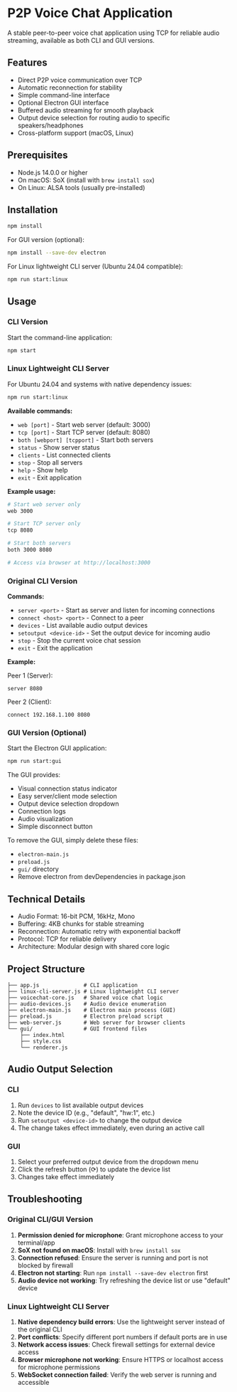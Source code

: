 # P2P Voice Chat Application

A stable peer-to-peer voice chat application using TCP for reliable audio streaming, available as both CLI and GUI versions.

## Features

- Direct P2P voice communication over TCP
- Automatic reconnection for stability
- Simple command-line interface
- Optional Electron GUI interface
- Buffered audio streaming for smooth playback
- Output device selection for routing audio to specific speakers/headphones
- Cross-platform support (macOS, Linux)

## Prerequisites

- Node.js 14.0.0 or higher
- On macOS: SoX (install with `brew install sox`)
- On Linux: ALSA tools (usually pre-installed)

## Installation

```bash
npm install
```

For GUI version (optional):
```bash
npm install --save-dev electron
```

For Linux lightweight CLI server (Ubuntu 24.04 compatible):
```bash
npm run start:linux
```

## Usage

### CLI Version

Start the command-line application:

```bash
npm start
```

### Linux Lightweight CLI Server

For Ubuntu 24.04 and systems with native dependency issues:

```bash
npm run start:linux
```

**Available commands:**
- `web [port]` - Start web server (default: 3000)
- `tcp [port]` - Start TCP server (default: 8080)
- `both [webport] [tcpport]` - Start both servers
- `status` - Show server status
- `clients` - List connected clients
- `stop` - Stop all servers
- `help` - Show help
- `exit` - Exit application

**Example usage:**
```bash
# Start web server only
web 3000

# Start TCP server only
tcp 8080

# Start both servers
both 3000 8080

# Access via browser at http://localhost:3000
```

### Original CLI Version

**Commands:**
- `server <port>` - Start as server and listen for incoming connections
- `connect <host> <port>` - Connect to a peer
- `devices` - List available audio output devices
- `setoutput <device-id>` - Set the output device for incoming audio
- `stop` - Stop the current voice chat session
- `exit` - Exit the application

**Example:**

Peer 1 (Server):
```
server 8080
```

Peer 2 (Client):
```
connect 192.168.1.100 8080
```

### GUI Version (Optional)

Start the Electron GUI application:

```bash
npm run start:gui
```

The GUI provides:
- Visual connection status indicator
- Easy server/client mode selection
- Output device selection dropdown
- Connection logs
- Audio visualization
- Simple disconnect button

To remove the GUI, simply delete these files:
- `electron-main.js`
- `preload.js`
- `gui/` directory
- Remove electron from devDependencies in package.json

## Technical Details

- Audio Format: 16-bit PCM, 16kHz, Mono
- Buffering: 4KB chunks for stable streaming
- Reconnection: Automatic retry with exponential backoff
- Protocol: TCP for reliable delivery
- Architecture: Modular design with shared core logic

## Project Structure

```
├── app.js              # CLI application
├── linux-cli-server.js # Linux lightweight CLI server
├── voicechat-core.js   # Shared voice chat logic
├── audio-devices.js    # Audio device enumeration
├── electron-main.js    # Electron main process (GUI)
├── preload.js          # Electron preload script
├── web-server.js       # Web server for browser clients
└── gui/                # GUI frontend files
    ├── index.html
    ├── style.css
    └── renderer.js
```

## Audio Output Selection

### CLI
1. Run `devices` to list available output devices
2. Note the device ID (e.g., "default", "hw:1", etc.)
3. Run `setoutput <device-id>` to change the output device
4. The change takes effect immediately, even during an active call

### GUI
1. Select your preferred output device from the dropdown menu
2. Click the refresh button (⟳) to update the device list
3. Changes take effect immediately

## Troubleshooting

### Original CLI/GUI Version
1. **Permission denied for microphone**: Grant microphone access to your terminal/app
2. **SoX not found on macOS**: Install with `brew install sox`
3. **Connection refused**: Ensure the server is running and port is not blocked by firewall
4. **Electron not starting**: Run `npm install --save-dev electron` first
5. **Audio device not working**: Try refreshing the device list or use "default" device

### Linux Lightweight CLI Server
1. **Native dependency build errors**: Use the lightweight server instead of the original CLI
2. **Port conflicts**: Specify different port numbers if default ports are in use
3. **Network access issues**: Check firewall settings for external device access
4. **Browser microphone not working**: Ensure HTTPS or localhost access for microphone permissions
5. **WebSocket connection failed**: Verify the web server is running and accessible